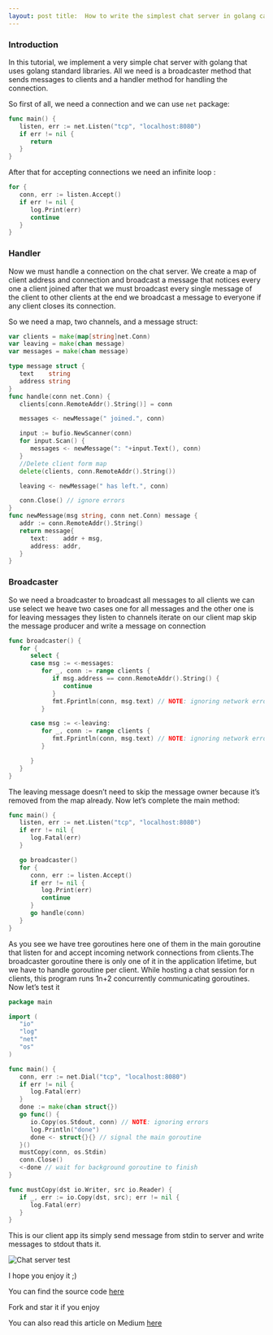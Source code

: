 ```yaml
---
layout: post title:  How to write the simplest chat server in golang categories: [GoLang]
---
```


### Introduction

In this tutorial, we implement a very simple chat server with golang that uses golang standard libraries. All we need is
a broadcaster method that sends messages to clients and a handler method for handling the connection.

So first of all, we need a connection and we can use `net` package:

``` go
func main() {
   listen, err := net.Listen("tcp", "localhost:8080")
   if err != nil {
      return
   }
}
```

After that for accepting connections we need an infinite loop :

``` go
for {
   conn, err := listen.Accept()
   if err != nil {
      log.Print(err)
      continue
   }
}
```

### Handler

Now we must handle a connection on the chat server. We create a map of client address and connection and broadcast a
message that notices every one a client joined after that we must broadcast every single message of the client to other
clients at the end we broadcast a message to everyone if any client closes its connection.

So we need a map, two channels, and a message struct:

``` go
var clients = make(map[string]net.Conn)
var leaving = make(chan message)
var messages = make(chan message)

type message struct {
   text    string
   address string
}
func handle(conn net.Conn) {
   clients[conn.RemoteAddr().String()] = conn

   messages <- newMessage(" joined.", conn)

   input := bufio.NewScanner(conn)
   for input.Scan() {
      messages <- newMessage(": "+input.Text(), conn)
   }
   //Delete client form map
   delete(clients, conn.RemoteAddr().String())

   leaving <- newMessage(" has left.", conn)

   conn.Close() // ignore errors
}
func newMessage(msg string, conn net.Conn) message {
   addr := conn.RemoteAddr().String()
   return message{
      text:    addr + msg,
      address: addr,
   }
}
```

### Broadcaster

So we need a broadcaster to broadcast all messages to all clients we can use select we heave two cases one for all
messages and the other one is for leaving messages they listen to channels iterate on our client map skip the message
producer and write a message on connection

```go
func broadcaster() {
   for {
      select {
      case msg := <-messages:
         for _, conn := range clients {
            if msg.address == conn.RemoteAddr().String() {
               continue
            }
            fmt.Fprintln(conn, msg.text) // NOTE: ignoring network errors
         }

      case msg := <-leaving:
         for _, conn := range clients {
            fmt.Fprintln(conn, msg.text) // NOTE: ignoring network errors
         }

      }
   }
}
```

The leaving message doesn’t need to skip the message owner because it’s removed from the map already. Now let’s complete
the main method:

``` go
func main() {
   listen, err := net.Listen("tcp", "localhost:8080")
   if err != nil {
      log.Fatal(err)
   }

   go broadcaster()
   for {
      conn, err := listen.Accept()
      if err != nil {
         log.Print(err)
         continue
      }
      go handle(conn)
   }
}
```

As you see we have tree goroutines here one of them in the main goroutine that listen for and accept incoming network
connections from clients.The broadcaster goroutine there is only one of it in the application lifetime, but we have to
handle goroutine per client. While hosting a chat session for n clients, this program runs 1n+2 concurrently
communicating goroutines. Now let’s test it

``` go
package main

import (
   "io"
   "log"
   "net"
   "os"
)

func main() {
   conn, err := net.Dial("tcp", "localhost:8080")
   if err != nil {
      log.Fatal(err)
   }
   done := make(chan struct{})
   go func() {
      io.Copy(os.Stdout, conn) // NOTE: ignoring errors
      log.Println("done")
      done <- struct{}{} // signal the main goroutine
   }()
   mustCopy(conn, os.Stdin)
   conn.Close()
   <-done // wait for background goroutine to finish
}

func mustCopy(dst io.Writer, src io.Reader) {
   if _, err := io.Copy(dst, src); err != nil {
      log.Fatal(err)
   }
}
```
This is our client app its simply send message from stdin to server and write messages to stdout thats it.

![Chat server test](https://miro.medium.com/max/1280/1*KsEM3ZLwCYGg__M_xkuhVg.gif)

I hope you enjoy it ;)

You can find the source code [here](https://github.com/mehranus/chat-server)

Fork and star it if you enjoy

You can also read this article on Medium [here](https://mehranbehnam77.medium.com/how-to-write-the-simplest-chat-server-in-golang-f70ba7abd94a)